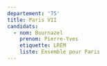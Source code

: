 ```yaml
---
departement: '75'
title: Paris VII
candidats:
  - nom: Bournazel
    prenom: Pierre-Yves
    etiquette: LREM
    liste: Ensemble pour Paris
---
```

